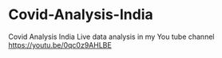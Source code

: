 # Covid-Analysis-India
Covid Analysis India
Live data analysis in my You tube channel
https://youtu.be/0qc0z9AHLBE
